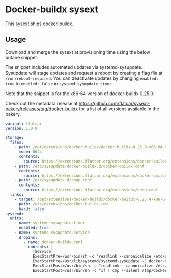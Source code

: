 # Docker-buildx sysext

This sysext ships [docker-buildx](https://github.com/docker/buildx).

## Usage

Download and merge the sysext at provisioning time using the below butane snippet.

The snippet includes automated updates via systemd-sysupdate.
Sysupdate will stage updates and request a reboot by creating a flag file at `/run/reboot-required`.
You can deactivate updates by changing `enabled: true` to `enabled: false` in `systemd-sysupdate.timer`.

Note that the snippet is for the x86-64 version of docker-buildx 0.25.0.

Check out the metadata release at https://github.com/flatcar/sysext-bakery/releases/tag/docker-buildx for a list of all versions available in the bakery.

```yaml
variant: flatcar
version: 1.0.0

storage:
  files:
    - path: /opt/extensions/docker-buildx/docker-buildx-0.25.0-x86-64.raw
      mode: 0644
      contents:
        source: https://extensions.flatcar.org/extensions/docker-buildx-0.25.0-x86-64.raw
    - path: /etc/sysupdate.docker-buildx.d/docker-buildx.conf
      contents:
        source: https://extensions.flatcar.org/extensions/docker-buildx.conf
    - path: /etc/sysupdate.d/noop.conf
      contents:
        source: https://extensions.flatcar.org/extensions/noop.conf
  links:
    - target: /opt/extensions/docker-buildx/docker-buildx-0.25.0-x86-64.raw
      path: /etc/extensions/docker-buildx.raw
      hard: false
systemd:
  units:
    - name: systemd-sysupdate.timer
      enabled: true
    - name: systemd-sysupdate.service
      dropins:
        - name: docker-buildx.conf
          contents: |
            [Service]
            ExecStartPre=/usr/bin/sh -c "readlink --canonicalize /etc/extensions/docker-buildx.raw > /tmp/docker-buildx"
            ExecStartPre=/usr/lib/systemd/systemd-sysupdate -C docker-buildx update
            ExecStartPost=/usr/bin/sh -c "readlink --canonicalize /etc/extensions/docker-buildx.raw > /tmp/docker-buildx-new"
            ExecStartPost=/usr/bin/sh -c "if ! cmp --silent /tmp/docker-buildx /tmp/docker-buildx-new; then touch /run/reboot-required; fi"
```

